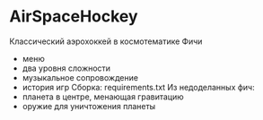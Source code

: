 # AirSpaceHockey
Классический аэрохоккей в космотематике
Фичи
- меню
- два уровня сложности
- музыкальное сопровождение
- история игр
Сборка: requirements.txt
Из недоделанных фич:
- планета в центре, менающая гравитацию
- оружие для уничтожения планеты